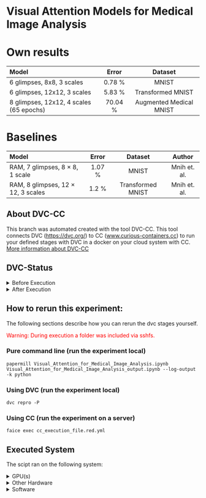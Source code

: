 # Visual Attention Models for Medical Image Analysis

# Own results
| Model                          |   Error |      Dataset        |
|:-------------------------------|:--------:|:------------------:|
| 6 glimpses, 8x8, 3 scales  | 0.78 % | MNIST               | 
| 6 glimpses, 12x12, 3 scales| 5.83 %   | Transformed MNIST   | 
| 8 glimpses, 12x12, 4 scales (65 epochs)| 70.04 % | Augmented Medical MNIST | 

# Baselines

| Model                          |   Error |      Dataset        | Author |
|:-------------------------------|:--------:|:------------------:| :------:|
| RAM, 7 glimpses, 8 × 8, 1 scale | 1.07 % | MNIST               | Mnih et. al. 
| RAM, 8 glimpses, 12 × 12, 3 scales | 1.2 %   | Transformed MNIST   | Mnih et. al. 

## About DVC-CC
This branch was automated created with the tool DVC-CC. This tool connects DVC (https://dvc.org/) to CC (www.curious-containers.cc) to run your defined stages with DVC in a docker on your cloud system with CC. [More information about DVC-CC](https://github.com/deep-projects/dvc-cc)

## DVC-Status


<details><summary>Before Execution</summary>
<p>

```
Data and pipelines are up to date.

```

</p>
</details>




<details><summary>After Execution</summary>
<p>

```
	new:                Visual_Attention_for_Medical_Image_Analysis_output.ipynb

```

</p>
</details>



## How to rerun this experiment:
The following sections describe how you can rerun the dvc stages yourself.


<span style="color:red">Warning: During execution a folder was included via sshfs.</span>


### Pure command line (run the experiment local)
```
papermill Visual_Attention_for_Medical_Image_Analysis.ipynb Visual_Attention_for_Medical_Image_Analysis_output.ipynb --log-output -k python

```
### Using DVC (run the experiment local)
```
dvc repro -P
```
### Using CC (run the experiment on a server)
```
faice exec cc_execution_file.red.yml
```
## Executed System
The scipt ran on the following system:


<details><summary>GPU(s)</summary>
<p>

```
                          name    memory.total [MiB]
====================================================
           GeForce GTX 1080 Ti             11175 MiB

```

</p>
</details>




<details><summary>Other Hardware</summary>
<p>

```
H/W path            Device  Class       Description
===================================================
/0/0                        memory      62GiB System memory
/0/1                        processor   AMD Ryzen 7 1800X Eight-Core Processor

```

</p>
</details>




<details><summary>Software</summary>
<p>

```
Package                Version        
---------------------- ---------------
absl-py                0.9.0          
ansiwrap               0.8.4          
appdirs                1.4.3          
asn1crypto             0.24.0         
astunparse             1.6.3          
async-generator        1.10           
atpublic               1.0            
attrs                  19.3.0         
backcall               0.1.0          
bcrypt                 3.1.7          
black                  19.10b0        
bleach                 3.1.4          
cachetools             4.0.0          
certifi                2019.11.28     
cffi                   1.14.0         
chardet                3.0.4          
click                  7.1.1          
cloudpickle            1.3.0          
colorama               0.4.3          
configobj              5.0.6          
cryptography           2.9            
cycler                 0.10.0         
decorator              4.4.2          
defusedxml             0.6.0          
distro                 1.5.0          
dpath                  2.0.1          
dvc                    0.93.0         
dvc-cc-agent           0.10.2         
dvc-cc-connector       0.8.1          
entrypoints            0.3            
flatten-json           0.1.7          
flufl.lock             3.2            
funcy                  1.14           
future                 0.18.2         
gast                   0.3.3          
gitdb                  4.0.4          
GitPython              3.1.1          
google-auth            1.12.0         
google-auth-oauthlib   0.4.1          
google-pasta           0.2.0          
grandalf               0.6            
graphviz               0.14           
grpcio                 1.27.2         
h5py                   2.10.0         
humanize               2.3.0          
idna                   2.6            
imageio                2.8.0          
importlib-metadata     1.6.0          
inflect                3.0.2          
ipykernel              5.2.1          
ipython                7.13.0         
ipython-genutils       0.2.0          
ipywidgets             7.5.1          
jedi                   0.17.0         
Jinja2                 2.11.2         
joblib                 0.14.1         
jsonpath-ng            1.5.1          
jsonschema             3.2.0          
jupyter                1.0.0          
jupyter-client         6.1.3          
jupyter-console        6.1.0          
jupyter-core           4.6.3          
Keras-Preprocessing    1.1.0          
keyring                10.6.0         
keyrings.alt           3.0            
kiwisolver             1.2.0          
Markdown               3.2.1          
MarkupSafe             1.1.1          
matplotlib             3.2.1          
mistune                0.8.4          
nanotime               0.5.2          
nbclient               0.2.0          
nbconvert              5.6.1          
nbformat               5.0.6          
nest-asyncio           1.3.2          
networkx               2.3            
notebook               6.0.3          
numpy                  1.18.2         
oauthlib               3.1.0          
opt-einsum             3.2.0          
packaging              20.3           
pandas                 1.0.3          
pandocfilters          1.4.2          
papermill              2.1.0          
paramiko               2.7.1          
parso                  0.7.0          
pathspec               0.8.0          
pexpect                4.8.0          
pickleshare            0.7.5          
Pillow                 7.1.1          
pip                    20.0.2         
ply                    3.11           
prometheus-client      0.7.1          
prompt-toolkit         3.0.5          
protobuf               3.11.3         
ptyprocess             0.6.0          
pyasn1                 0.4.8          
pyasn1-modules         0.2.8          
pycparser              2.20           
pycrypto               2.6.1          
pydot                  1.4.1          
Pygments               2.6.1          
pygobject              3.26.1         
pygtrie                2.3.2          
pyjson                 1.3.0          
PyNaCl                 1.3.0          
pyparsing              2.4.7          
pyrsistent             0.16.0         
python-apt             1.6.5+ubuntu0.2
python-dateutil        2.8.0          
pytz                   2019.3         
PyWavelets             1.1.1          
pyxdg                  0.25           
PyYAML                 5.3.1          
pyzmq                  19.0.0         
qtconsole              4.7.3          
QtPy                   1.9.0          
red-connector-ssh      1.2            
regex                  2020.4.4       
requests               2.23.0         
requests-oauthlib      1.3.0          
rsa                    4.0            
ruamel.yaml            0.16.10        
ruamel.yaml.clib       0.2.0          
scikit-image           0.17.2         
scikit-learn           0.22.2.post1   
scipy                  1.4.1          
scp                    0.13.2         
seaborn                0.10.0         
SecretStorage          2.3.1          
Send2Trash             1.5.0          
setuptools             46.1.3         
shortuuid              1.0.1          
six                    1.14.0         
sklearn                0.0            
smmap                  3.0.2          
tenacity               6.1.0          
tensorboard            2.2.0          
tensorboard-plugin-wit 1.6.0.post2    
tensorflow-estimator   2.2.0rc0       
tensorflow-gpu         2.2.0rc2       
tensorflow-probability 0.9.0          
termcolor              1.1.0          
terminado              0.8.3          
testpath               0.4.4          
texttable              1.6.2          
textwrap3              0.9.2          
tifffile               2020.6.3       
toml                   0.10.0         
torch                  1.4.0          
torchvision            0.5.0          
torchviz               0.0.1          
tornado                6.0.4          
tqdm                   4.45.0         
traitlets              4.3.3          
treelib                1.6.1          
typed-ast              1.4.1          
urllib3                1.25.8         
voluptuous             0.11.7         
wcwidth                0.1.9          
webencodings           0.5.1          
Werkzeug               1.0.0          
wheel                  0.30.0         
widgetsnbextension     3.5.1          
wrapt                  1.12.1         
zc.lockfile            2.0            
zipp                   3.1.0          

```

</p>
</details>



